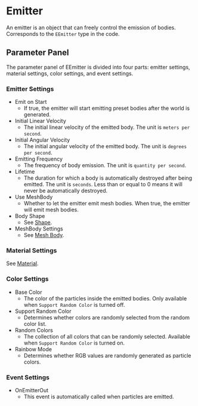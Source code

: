 # Emitter
An emitter is an object that can freely control the emission of bodies. Corresponds to the `EEmitter` type in the code.

## Parameter Panel
The parameter panel of EEmitter is divided into four parts: emitter settings, material settings, color settings, and event settings.

### Emitter Settings
- Emit on Start
  - If true, the emitter will start emitting preset bodies after the world is generated.
- Initial Linear Velocity
  - The initial linear velocity of the emitted body. The unit is `meters per second`.
- Initial Angular Velocity
  - The initial angular velocity of the emitted body. The unit is `degrees per second`.
- Emitting Frequency
  - The frequency of body emission. The unit is `quantity per second`.
- Lifetime
  - The duration for which a body is automatically destroyed after being emitted. The unit is `seconds`. Less than or equal to 0 means it will never be automatically destroyed.
- Use MeshBody
  - Whether to let the emitter emit mesh bodies. When true, the emitter will emit mesh bodies.
- Body Shape
  - See [Shape](./Shape.md).
- MeshBody Settings
  - See [Mesh Body](Body.md#Mesh-Body).
  
### Material Settings
See [Material](./Material.md).

### Color Settings
- Base Color
  - The color of the particles inside the emitted bodies. Only available when `Support Random Color` is turned off.
- Support Random Color
  - Determines whether colors are randomly selected from the random color list.
- Random Colors
  - The collection of all colors that can be randomly selected. Available when `Support Random Color` is turned on.
- Rainbow Mode
  - Determines whether RGB values are randomly generated as particle colors.

### Event Settings
- OnEmitterOut
  - This event is automatically called when particles are emitted.
